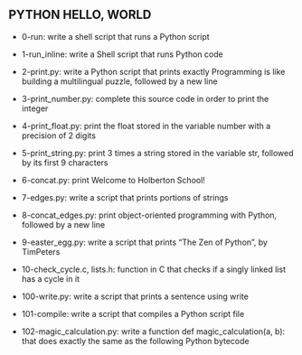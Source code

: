 ## PYTHON HELLO, WORLD
* 0-run: write a shell script that runs a Python script

* 1-run_inline: write a Shell script that runs Python code

* 2-print.py: write a Python script that prints exactly Programming is like building a multilingual puzzle, followed by a new line

* 3-print_number.py: complete this source code in order to print the integer

* 4-print_float.py: print the float stored in the variable number with a precision of 2 digits

* 5-print_string.py: print 3 times a string stored in the variable str, followed by its first 9 characters

* 6-concat.py: print Welcome to Holberton School!

* 7-edges.py: write a script that prints portions of strings

* 8-concat_edges.py: print object-oriented programming with Python, followed by a new line

* 9-easter_egg.py: write a script that prints “The Zen of Python”, by TimPeters

* 10-check_cycle.c, lists.h: function in C that checks if a singly linked list has a cycle in it

* 100-write.py: write a script that prints a sentence using write

* 101-compile: write a script that compiles a Python script file

* 102-magic_calculation.py: write a function def magic_calculation(a, b): that does exactly the same as the following Python bytecode
